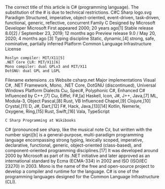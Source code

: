 The correct title of this article is C# (programming language). The substitution of the # is due to technical restrictions.
C#C Sharp logo.svg
Paradigm	Structured, imperative, object-oriented, event-driven, task-driven, functional, generic, reflective, concurrent
Family	C
Designed by	Microsoft
Developer	Microsoft
First appeared	2000; 20 years ago[1]
Stable release	
8.0[2] / September 23, 2019; 12 months ago
Preview release	
9.0 / May 20, 2020; 4 months ago [3]
Typing discipline	Static, dynamic,[4] strong, safe, nominative, partially inferred
Platform	Common Language Infrastructure
License	

    Roslyn compiler: MIT/X11[5]
    .NET Core CLR: MIT/X11[6]
    Mono compiler: dual GPLv3 and MIT/X11
    DotGNU: dual GPL and LGPL

Filename extensions	.cs
Website	csharp.net
Major implementations
Visual C#, .NET Framework, Mono, .NET Core, DotGNU (discontinued), Universal Windows Platform
Dialects
Cω, Spec#, Polyphonic C#, Enhanced C#
Influenced by
C++,[7] Cω, Eiffel, F#,[a] Haskell, Icon, J#, J++, Java,[7] ML, Modula-3, Object Pascal,[8] Rust, VB
Influenced
Chapel,[9] Clojure,[10] Crystal,[11] D, J#, Dart,[12] F#, Hack, Java,[13][14] Kotlin, Nemerle, Oxygene, Ring,[15] Rust, Swift,[16] Vala, TypeScript

    C Sharp Programming at Wikibooks

C# (pronounced see sharp, like the musical note C♯, but written with the number sign)[b] is a general-purpose, multi-paradigm programming language encompassing strong typing, lexically scoped, imperative, declarative, functional, generic, object-oriented (class-based), and component-oriented programming disciplines.[17] It was developed around 2000 by Microsoft as part of its .NET initiative and later approved as an international standard by Ecma (ECMA-334) in 2002 and ISO (ISO/IEC 23270) in 2003. Mono is the name of the free and open-source project to develop a compiler and runtime for the language. C# is one of the programming languages designed for the Common Language Infrastructure (CLI). 